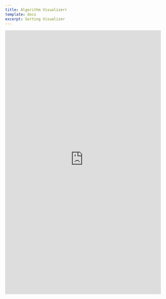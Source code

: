 ```yaml
---
title: Algorithm Visualizerr
template: docs
excerpt: Sorting Visualizer
---
```

<iframe src="https://visualize-sorting-algorithms.vercel.app/" width="100%" height="850" frameborder="0" allowfullscreen webkitallowfullscreen msallowfullscreen></iframe>